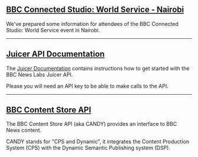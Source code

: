 ## [BBC Connected Studio: World Service - Nairobi](World-Service-Nairobi.html)

We've prepared some information for attendees of the BBC Connected Studio: World Service event in Nairobi.

---

## [Juicer API Documentation](Juicer.html)

The [Juicer Documentation](Juicer.html) contains instructions how to get started with the BBC News Labs Juicer API.

Please you will need an API key to be able to make calls to the API.

---

## [BBC Content Store API](CANDY.html) 

The BBC Content Store API (aka CANDY) provides an interface to BBC News content.

CANDY stands for "CPS and Dynamic", it integrates the Content Production System (CPS) with the Dynamic Semantic Publishing system (DSP).